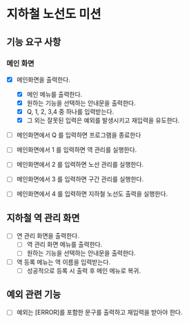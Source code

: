 # 지하철 노선도 미션

## 기능 요구 사항

### 메인 화면

- [x] 메인화면을 출력한다.
  - [x] 메인 메뉴를 출력한다.
  - [x] 원하는 기능을 선택하는 안내문을 출력한다.
  - [x] Q, 1, 2, 3,4 중 하나를 입력받는다.
  - [x] 그 외는 잘못된 입력은 예외를 발생시키고 재입력을 유도한다.
- [ ] 메인화면에서 Q 를 입력하면 프로그램을 종료한다
- [ ] 메인화면에서 1 를 입력하면 역 관리를 실행한다.
- [ ] 메인화면에서 2 를 입력하면 노선 관리를 실행한다.
- [ ] 메인화면에서 3 를 입력하면 구간 관리를 실행한다.
- [ ] 메인화면에서 4 를 입력하면 지하철 노선도 출력을 실행한다.



## 지하철 역 관리 화면

- [ ] 연 관리 화면을 출력한다.
  - [ ] 역 관리 화면 메뉴를 출력한다.
  - [ ] 원하는 기능을 선택하는 안내문을 출력한다.
- [ ] 역 등록 메뉴는 역 이름을 입력받는다.
  - [ ] 성공적으로 등록 시 출력 후 메인 메뉴로 복귀.

## 예외 관련 기능

- [ ] 예외는 [ERROR]를 포함한 문구를 출력하고 재입력을 받아야 한다.